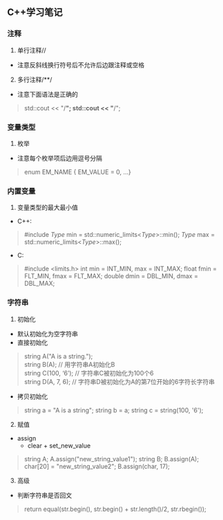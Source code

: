 ## C++学习笔记 ##

### 注释 ###
1. 单行注释//
- 注意反斜线换行符号后不允许后边跟注释或空格
2. 多行注释/**/
- 注意下面语法是正确的
> std::cout << "/**";
> std::cout << "**/";

### 变量类型 ###
1. 枚举
- 注意每个枚举项后边用逗号分隔
> enum EM_NAME
> { EM_VALUE = 0, ...}

### 内置变量 ###
1. 变量类型的最大最小值
- C++:  
> #include <limits>
> *Type* min = std::numeric_limits<*Type*>::min();
> *Type* max = std::numeric_limits<*Type*>::max();
- C:  
> #include <limits.h>
> int min = INT_MIN, max = INT_MAX;
> float fmin = FLT_MIN, fmax = FLT_MAX;
> double dmin = DBL_MIN, dmax = DBL_MAX;

### 字符串 ###
1. 初始化
- 默认初始化为空字符串
- 直接初始化
> string A("A is a string.");  
> string B(A); // 用字符串A初始化B  
> string C(100, ‘6’); // 字符串C被初始化为100个6  
> string D(A, 7, 6); // 字符串D被初始化为A的第7位开始的6字符长字符串
- 拷贝初始化
> string a = "A is a string";
> string b = a;
> string c = string(100, '6');  

2. 赋值
- assign
  + clear + set_new_value
> string A; A.assign("new_string_value1");
> string B; B.assign(A);
> char[20] = "new_string_value2"; B.assign(char, 17);

3. 高级
- 判断字符串是否回文
> return equal(str.begin(), str.begin() + str.length()/2, str.rbegin());
